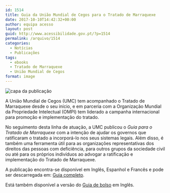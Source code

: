 ```yaml
---
id: 1514
title: Guia da União Mundial de Cegos para o Tratado de Marraquexe
date: 2017-10-10T14:42:32+00:00
author: equipa acesso
layout: post
guid: http://www.acessibilidade.gov.pt/?p=1514
permalink: /arquivo/1514
categories:
  - Notícias
  - Publicações
tags:
  - ebooks
  - Tratado de Marraquexe
  - União Mundial de Cegos
format: image
---
```

<img src="http://www.acessibilidade.gov.pt/wordpress/wp-content/uploads/2017/10/wbu_guide_capa.png" alt="capa da publicação" class="alignright" />

A União Mundial de Cegos (UMC) tem acompanhado o Tratado de Marraquexe desde o seu início, e em parceria com a Organização Mundial da Propriedade Intelectual (OMPI) tem liderado a campanha internacional para promoção e implementação do tratado.

No seguimento desta linha de atuação, a UMC publicou o _Guia para o Tratado de Marraquexe_ com a intenção de ajudar os governos que ratificaram o tratado a incorporá-lo nos seus sistemas legais. Além disso, é também uma ferramenta útil para as organizações representativas dos direitos das pessoas com deficiência, para outros grupos da sociedade civil ou até para os próprios indivíduos ao advogar a ratificação e implementação do Tratado de Marraquexe.

A publicação encontra-se disponível em Inglês, Espanhol e Francês e pode ser descarregada em:  [Guia completo](http://www.worldblindunion.org/English/our-work/our-priorities/Pages/WBU-Guide-to-the-Marrakesh-Treaty.aspx).

Está também disponível a versão do [Guia de bolso](/English/our-work/our-priorities/CRPD/The%20World%20Blind%20Union%20Marrakesh%20Pocket%20Guide%20Version-%20FINAL-EN.docx) em Inglês.